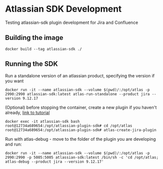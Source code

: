 # Atlassian SDK Development
Testing atlassian-sdk plugin development for Jira and Confluence

## Building the image
```
docker build --tag atlassian-sdk ./
```

## Running the SDK
Run a standalone version of an atlassian product, specifying the version if you want
```
docker run -it --name atlassian-sdk --volume $(pwd)/:/opt/atlas -p 2990:2990 atlassian-sdk:latest atlas-run-standalone --product jira --version 9.12.17
```
(Optional) before stopping the container, create a new plugin if you haven't already, [link to tutorial](https://developer.atlassian.com/server/framework/atlassian-sdk/create-a-helloworld-plugin-project/)
```
docker exec -it atlassian-sdk bash
root@12734a689654:/opt/atlassian-plugin-sdk# cd /opt/atlas
root@12734a689654:/opt/atlassian-plugin-sdk# atlas-create-jira-plugin
```
Run with atlas-debug - move to the folder of the plugin you are developing and run:
```
docker run -it --name atlassian-sdk --volume $(pwd)/:/opt/atlas -p 2990:2990 -p 5005:5005 atlassian-sdk:latest /bin/sh -c 'cd /opt/atlas; atlas-debug --product jira --version 9.12.17'
```

